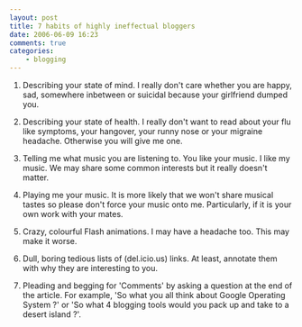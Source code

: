 ```yaml
---
layout: post
title: 7 habits of highly ineffectual bloggers
date: 2006-06-09 16:23
comments: true
categories:
    - blogging
---
```

1. Describing your state of mind. I really don't care whether you are
happy, sad, somewhere inbetween or suicidal because your girlfriend
dumped you.

2. Describing your state of health. I really don't want to read about
your flu like symptoms, your hangover, your runny nose or your
migraine headache. Otherwise you will give me one.

3. Telling me what music you are listening to. You like your music. I
like my music. We may share some common interests but it really
doesn't matter.

4. Playing me your music. It is more likely that we won't share
musical tastes so please don't force your music onto me. Particularly,
if it is your own work with your mates.

5. Crazy, colourful Flash animations. I may have a headache too. This
may make it worse.

6. Dull, boring tedious lists of (del.icio.us) links. At least,
annotate them with why they are interesting to you.

7. Pleading and begging for 'Comments' by asking a question at the end
of the article. For example, 'So what you all think about Google
Operating System ?' or 'So what 4 blogging tools would you pack up and
take to a desert island ?'.
